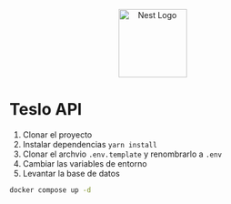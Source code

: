 <p align="center">
  <a href="http://nestjs.com/" target="blank"><img src="https://nestjs.com/img/logo-small.svg" width="120" alt="Nest Logo" /></a>
</p>


# Teslo API

1. Clonar el proyecto
2. Instalar dependencias ```yarn install```
3. Clonar el archvio `.env.template` y renombrarlo a `.env`
4. Cambiar las variables de entorno
5. Levantar la base de datos

```bash
docker compose up -d
```